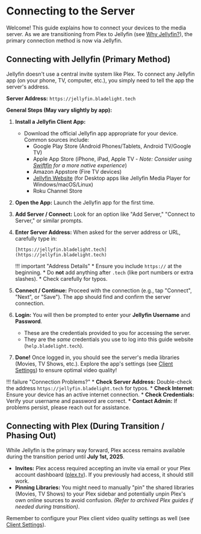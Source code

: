 # Connecting to the Server

Welcome! This guide explains how to connect your devices to the media server. As we are transitioning from Plex to Jellyfin (see [Why Jellyfin?](why-jellyfin.md)), the primary connection method is now via Jellyfin.

## Connecting with Jellyfin (Primary Method)

Jellyfin doesn't use a central invite system like Plex. To connect any Jellyfin app (on your phone, TV, computer, etc.), you simply need to tell the app the server's address.

**Server Address:** `https://jellyfin.bladelight.tech`

**General Steps (May vary slightly by app):**

1.  **Install a Jellyfin Client App:**
    * Download the official Jellyfin app appropriate for your device. Common sources include:
        * Google Play Store (Android Phones/Tablets, Android TV/Google TV)
        * Apple App Store (iPhone, iPad, Apple TV - *Note: Consider using [Swiftfin](https://github.com/jellyfin/Swiftfin) for a more native experience*)
        * Amazon Appstore (Fire TV devices)
        * [Jellyfin Website](https://jellyfin.org/downloads/) (for Desktop apps like Jellyfin Media Player for Windows/macOS/Linux)
        * Roku Channel Store

2.  **Open the App:** Launch the Jellyfin app for the first time.

3.  **Add Server / Connect:** Look for an option like "Add Server," "Connect to Server," or similar prompts.

4.  **Enter Server Address:** When asked for the server address or URL, carefully type in:
    ```
    [https://jellyfin.bladelight.tech](https://jellyfin.bladelight.tech)
    ```
    !!! important "Address Details"
        * Ensure you include `https://` at the beginning.
        * Do **not** add anything after `.tech` (like port numbers or extra slashes).
        * Check carefully for typos.

5.  **Connect / Continue:** Proceed with the connection (e.g., tap "Connect", "Next", or "Save"). The app should find and confirm the server connection.

6.  **Login:** You will then be prompted to enter your **Jellyfin Username** and **Password**.
    * These are the credentials provided to you for accessing the server.
    * They are the *same* credentials you use to log into this guide website (`help.bladelight.tech`).

7.  **Done!** Once logged in, you should see the server's media libraries (Movies, TV Shows, etc.). Explore the app's settings (see [Client Settings](client-settings.md)) to ensure optimal video quality!

!!! failure "Connection Problems?"
    * **Check Server Address:** Double-check the address `https://jellyfin.bladelight.tech` for typos.
    * **Check Internet:** Ensure your device has an active internet connection.
    * **Check Credentials:** Verify your username and password are correct.
    * **Contact Admin:** If problems persist, please reach out for assistance.

## Connecting with Plex (During Transition / Phasing Out)

While Jellyfin is the primary way forward, Plex access remains available during the transition period until **July 1st, 2025**.

* **Invites:** Plex access required accepting an invite via email or your Plex account dashboard ([plex.tv](https://plex.tv)). If you previously had access, it should still work.
* **Pinning Libraries:** You might need to manually "pin" the shared libraries (Movies, TV Shows) to your Plex sidebar and potentially unpin Plex's own online sources to avoid confusion. *(Refer to archived Plex guides if needed during transition)*.

Remember to configure your Plex client video quality settings as well (see [Client Settings](client-settings.md)).
